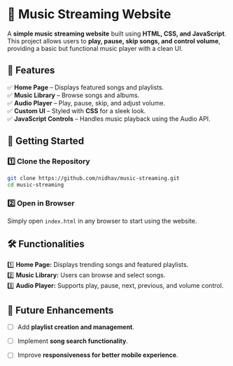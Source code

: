 # **🎵 Music Streaming Website**  

A **simple music streaming website** built using **HTML, CSS, and JavaScript**. This project allows users to **play, pause, skip songs, and control volume**, providing a basic but functional music player with a clean UI.  

## **🌟 Features**  

✅ **Home Page** – Displays featured songs and playlists.  
✅ **Music Library** – Browse songs and albums.  
✅ **Audio Player** – Play, pause, skip, and adjust volume.  
✅ **Custom UI** – Styled with **CSS** for a sleek look.  
✅ **JavaScript Controls** – Handles music playback using the Audio API.  

## **🚀 Getting Started**  

### **1️⃣ Clone the Repository**  
```bash
git clone https://github.com/nidhav/music-streaming.git
cd music-streaming
```

### **2️⃣ Open in Browser**  
Simply open `index.html` in any browser to start using the website.  

## **🛠️ Functionalities**  

1️⃣ **Home Page:** Displays trending songs and featured playlists.  
2️⃣ **Music Library:** Users can browse and select songs.  
3️⃣ **Audio Player:** Supports play, pause, next, previous, and volume control.  

## **📌 Future Enhancements**  

- [ ] Add **playlist creation and management**.  
- [ ] Implement **song search functionality**.  
- [ ] Improve **responsiveness for better mobile experience**.  

